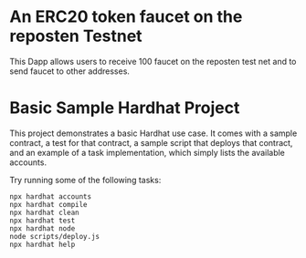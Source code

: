 

# An ERC20 token faucet on the reposten Testnet 

This Dapp allows users to receive 100 faucet on the reposten test net and to send faucet to other addresses. 


# Basic Sample Hardhat Project

This project demonstrates a basic Hardhat use case. It comes with a sample contract, a test for that contract, a sample script that deploys that contract, and an example of a task implementation, which simply lists the available accounts.

Try running some of the following tasks:

```shell
npx hardhat accounts
npx hardhat compile
npx hardhat clean
npx hardhat test
npx hardhat node
node scripts/deploy.js 
npx hardhat help
```
